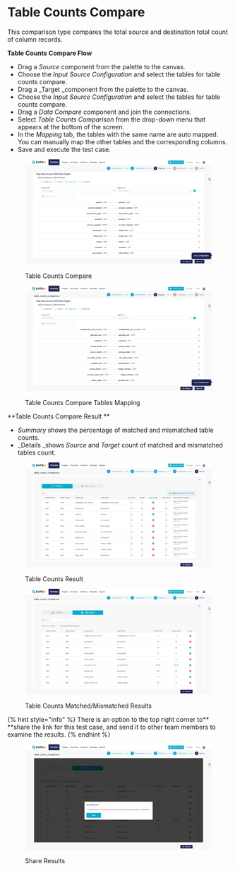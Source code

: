 # Table Counts Compare

This comparison type compares the total source and destination total count of column records.

**Table Counts Compare Flow**

* Drag a _Source_ component from the palette to the canvas.
* Choose the _Input Source Configuration_ and select the tables for table counts compare.
* Drag a \_Target \_component from the palette to the canvas.
* Choose the _Input Source Configuration_ and select the tables for table counts compare.
* Drag a _Data Compare_ component and join the connections.
* Select _Table Counts Comparison_ from the drop-down menu that appears at the bottom of the screen.
* In the _Mapping_ tab, the tables with the same name are auto mapped. You can manually map the other tables and the corresponding columns.
* Save and execute the test case.

<figure><img src="../../../../.gitbook/assets/Screenshot (432).png" alt=""><figcaption><p>Table Counts Compare</p></figcaption></figure>

<figure><img src="../../../../.gitbook/assets/Screenshot (436).png" alt=""><figcaption><p>Table Counts Compare Tables Mapping</p></figcaption></figure>

\*\*Table Counts Compare Result \*\*

* _Summary_ shows the percentage of matched and mismatched table counts.
* \_Details \_shows _Source_ and _Target_ count of matched and mismatched tables count.

<figure><img src="../../../../.gitbook/assets/Screenshot (437).png" alt=""><figcaption><p>Table Counts Result </p></figcaption></figure>

<figure><img src="../../../../.gitbook/assets/Screenshot (438).png" alt=""><figcaption><p>Table Counts Matched/Mismatched Results</p></figcaption></figure>

{% hint style="info" %}
There is an option to the top right corner to\*\* \*\*share the link for this test case, and send it to other team members to examine the results.
{% endhint %}

<figure><img src="../../../../.gitbook/assets/Screenshot (439).png" alt=""><figcaption><p>Share Results</p></figcaption></figure>
